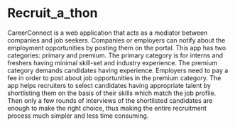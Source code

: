 # Recruit_a_thon
CareerConnect is a web application that acts as a mediator between companies and job seekers. Companies or employers can notify about the employment opportunities by posting them on the portal. This app has two categories: primary and premium. The primary category is for interns and freshers having minimal skill-set and industry experience. The premium category demands candidates having experience. Employers need to pay a fee in order to post about job opportunities in the premium category. The app helps recruiters to select candidates having appropriate talent by shortlisting them on the basis of their skills which match the job profile. Then only a few rounds of interviews of the shortlisted candidates are enough to make the right choice, thus making the entire recruitment process much simpler and less time consuming.
